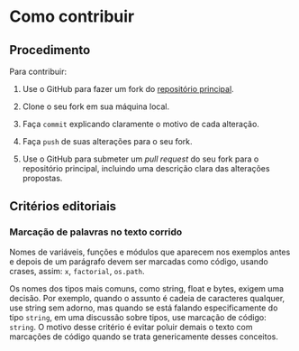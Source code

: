 # Como contribuir

## Procedimento

Para contribuir:

1. Use o GitHub para fazer um fork do [repositório principal](https://github.com/fernandozoomp/Livro_Pense_Python_2ed.git).

2. Clone o seu fork em sua máquina local.

3. Faça `commit` explicando claramente o motivo de cada alteração.

4. Faça `push` de suas alterações para o seu fork.

5. Use o GitHub para submeter um _pull request_ do seu fork para o repositório principal, incluindo uma descrição clara das alterações propostas.


## Critérios editoriais

### Marcação de palavras no texto corrido

Nomes de variáveis, funções e módulos que aparecem nos exemplos antes e depois de um parágrafo devem ser marcadas como código, usando crases, assim: `x`, `factorial`, `os.path`.

Os nomes dos tipos mais comuns, como string, float e bytes, exigem uma decisão. Por exemplo, quando o assunto é cadeia de caracteres qualquer, use string sem adorno, mas quando se está falando especificamente do tipo `string`, em uma discussão sobre tipos, use marcação de código: `string`. O motivo desse critério é evitar poluir demais o texto com marcações de código quando se trata genericamente desses conceitos.
